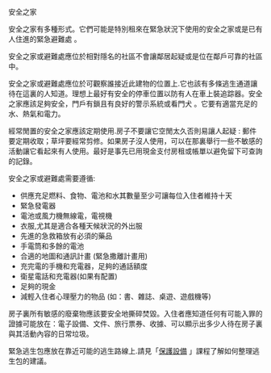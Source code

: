 [Title]: # (安全居家)
[Order]: # (4)

安全之家

安全之家有多種形式。它們可能是特別租來在緊急狀況下使用的安全之家或是已有人住進的緊急避難處 。

安全之家或避難處應位於相對隱名的社區不會讓鄰居起疑或是位在鄰戶可靠的社區中。

安全之家或避難處應位於可觀察誰接近此建物的位置上.它也該有多條逃生通道讓待在這裏的人知道。理想上最好有安全的停車位置以防有人在車上裝追踪器。安全之家應該足夠安全，門戶有鎖且有良好的警示系統或看門犬 。它要有適當充足的水、熱氣和電力。

經常閒置的安全之家應該定期使用.房子不要讓它空閒太久否則易讓人起疑 : 郵件要定期收取；草坪要經常剪修。如果房子沒人使用，可以在那裏舉行一些不敏感的活動讓它看起來有人使用。最好是事先已用現金支付房租或帳單以避免留下可查詢的記錄。

安全之家或避難處需要遵循:
* 供應充足燃料、食物、電池和水其數量至少可讓每位入住者維持十天
* 緊急發電器
* 電池或風力機無線電，電視機
* 衣服,尤其是適合各種天候狀況的外出服
* 先進的急救箱放有必須的藥品
* 手電筒和多餘的電池
* 合適的地圖和通訊計畫 (緊急撒離計畫用)
* 充完電的手機和充電器，足夠的通話額度
* 衛星電話和充電器(如果有配置) 
* 足夠的現金
* 減輕入住者心理壓力的物品 (如：書、雜誌、桌遊、遊戲機等) 

房子裏所有敏感的廢棄物應該要安全地撕碎焚毀。入住者應知道任何有可能入罪的證據可能放在：電子設備、文件、旅行票券、收據、可以顯示出多少人待在房子裏與其活動內容的日常垃圾。

緊急逃生包應放在靠近可能的逃生路線上.請見「[保護設備](umbrella://lesson/protective-equipment) 」課程了解如何整理逃生包的建議。